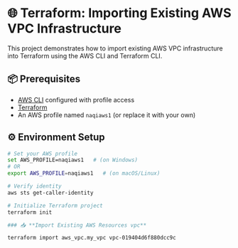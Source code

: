 
# 🌐 Terraform: Importing Existing AWS VPC Infrastructure

This project demonstrates how to import existing AWS VPC infrastructure into Terraform using the AWS CLI and Terraform CLI.

## 📦 Prerequisites

- [AWS CLI](https://docs.aws.amazon.com/cli/latest/userguide/install-cliv2.html) configured with profile access
- [Terraform](https://www.terraform.io/downloads)
- An AWS profile named `naqiaws1` (or replace it with your own)

## ⚙️ Environment Setup

```bash
# Set your AWS profile
set AWS_PROFILE=naqiaws1   # (on Windows)
# OR
export AWS_PROFILE=naqiaws1   # (on macOS/Linux)

# Verify identity
aws sts get-caller-identity

# Initialize Terraform project
terraform init

### 📥 **Import Existing AWS Resources vpc**

terraform import aws_vpc.my_vpc vpc-019404d6f880dcc9c


